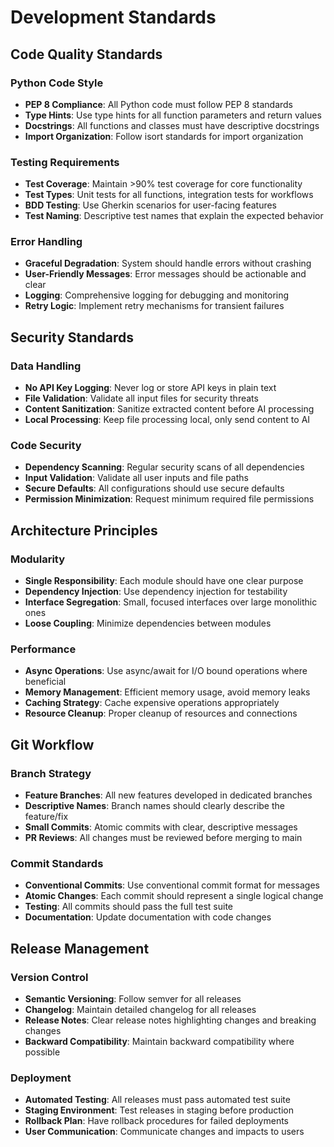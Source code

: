 # Development Standards

## Code Quality Standards

### Python Code Style
- **PEP 8 Compliance**: All Python code must follow PEP 8 standards
- **Type Hints**: Use type hints for all function parameters and return values
- **Docstrings**: All functions and classes must have descriptive docstrings
- **Import Organization**: Follow isort standards for import organization

### Testing Requirements
- **Test Coverage**: Maintain >90% test coverage for core functionality  
- **Test Types**: Unit tests for all functions, integration tests for workflows
- **BDD Testing**: Use Gherkin scenarios for user-facing features
- **Test Naming**: Descriptive test names that explain the expected behavior

### Error Handling
- **Graceful Degradation**: System should handle errors without crashing
- **User-Friendly Messages**: Error messages should be actionable and clear
- **Logging**: Comprehensive logging for debugging and monitoring
- **Retry Logic**: Implement retry mechanisms for transient failures

## Security Standards

### Data Handling
- **No API Key Logging**: Never log or store API keys in plain text
- **File Validation**: Validate all input files for security threats
- **Content Sanitization**: Sanitize extracted content before AI processing
- **Local Processing**: Keep file processing local, only send content to AI

### Code Security  
- **Dependency Scanning**: Regular security scans of all dependencies
- **Input Validation**: Validate all user inputs and file paths
- **Secure Defaults**: All configurations should use secure defaults
- **Permission Minimization**: Request minimum required file permissions

## Architecture Principles

### Modularity
- **Single Responsibility**: Each module should have one clear purpose
- **Dependency Injection**: Use dependency injection for testability
- **Interface Segregation**: Small, focused interfaces over large monolithic ones
- **Loose Coupling**: Minimize dependencies between modules

### Performance
- **Async Operations**: Use async/await for I/O bound operations where beneficial
- **Memory Management**: Efficient memory usage, avoid memory leaks
- **Caching Strategy**: Cache expensive operations appropriately
- **Resource Cleanup**: Proper cleanup of resources and connections

## Git Workflow

### Branch Strategy
- **Feature Branches**: All new features developed in dedicated branches
- **Descriptive Names**: Branch names should clearly describe the feature/fix
- **Small Commits**: Atomic commits with clear, descriptive messages
- **PR Reviews**: All changes must be reviewed before merging to main

### Commit Standards
- **Conventional Commits**: Use conventional commit format for messages
- **Atomic Changes**: Each commit should represent a single logical change  
- **Testing**: All commits should pass the full test suite
- **Documentation**: Update documentation with code changes

## Release Management

### Version Control
- **Semantic Versioning**: Follow semver for all releases
- **Changelog**: Maintain detailed changelog for all releases  
- **Release Notes**: Clear release notes highlighting changes and breaking changes
- **Backward Compatibility**: Maintain backward compatibility where possible

### Deployment
- **Automated Testing**: All releases must pass automated test suite
- **Staging Environment**: Test releases in staging before production
- **Rollback Plan**: Have rollback procedures for failed deployments
- **User Communication**: Communicate changes and impacts to users